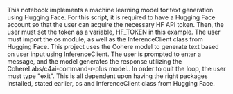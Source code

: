 This notebook implements a machine learning model for text generation using Hugging Face.
For this script, it is required to have a Hugging Face account so that the user can acquire the necessary HF API token. 
Then, the user must set the token as a variable, HF_TOKEN in this example. 
The user must import the os module, as well as the InferenceClient class from Hugging Face. 
This project uses the Cohere model to generate text based on user input using InferenceClient.
The user is prompted to enter a message, and the model generates the response utilizing the CohereLabs/c4ai-command-r-plus model..
In order to quit the loop, the user must type "exit". 
This is all dependent upon having the right packages installed, stated earlier, os and InferenceClient class from Hugging Face. 
